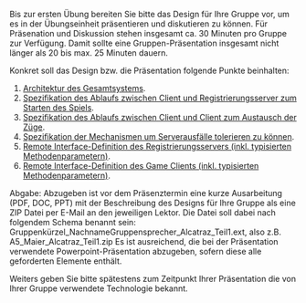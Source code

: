 Bis zur ersten Übung bereiten Sie bitte das Design für Ihre Gruppe vor, um es in der Übungseinheit präsentieren und diskutieren zu können. Für Präsenation und Diskussion stehen insgesamt ca. 30 Minuten pro Gruppe zur Verfügung. Damit sollte eine Gruppen-Präsentation insgesamt nicht länger als 20 bis max. 25 Minuten dauern.

Konkret soll das Design bzw. die Präsentation folgende Punkte beinhalten:

  1. [Architektur des Gesamtsystems](ArchitekturDesGesamtsystems.md).
  1. [Spezifikation des Ablaufs zwischen Client und Registrierungsserver zum Starten des Spiels](SpezifikationSpielStart.md).
  1. [Spezifikation des Ablaufs zwischen Client und Client zum Austausch der Züge](SpezifikationZuege.md).
  1. [Spezifikation der Mechanismen um Serverausfälle tolerieren zu können](SpezifikationAusfallsToleranz.md).
  1. [Remote Interface-Definition des Registrierungsservers (inkl. typisierten Methodenparametern)](SpezifikationServerInterface.md).
  1. [Remote Interface-Definition des Game Clients (inkl. typisierten Methodenparametern)](SpezifikationClientInterface.md).

Abgabe: Abzugeben ist vor dem Präsenztermin eine kurze Ausarbeitung (PDF, DOC, PPT) mit der Beschreibung des Designs für Ihre Gruppe als eine ZIP Datei per E-Mail an den jeweiligen Lektor. Die Datei soll dabei nach folgendem Schema benannt sein: Gruppenkürzel\_NachnameGruppensprecher\_Alcatraz\_Teil1.ext, also z.B. A5\_Maier\_Alcatraz\_Teil1.zip Es ist ausreichend, die bei der Präsentation verwendete Powerpoint-Präsentation abzugeben, sofern diese alle geforderten Elemente enthält.

Weiters geben Sie bitte spätestens zum Zeitpunkt Ihrer Präsentation die von Ihrer Gruppe verwendete Technologie bekannt.
